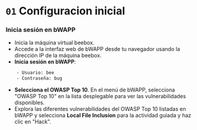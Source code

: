 # `01` Configuracion inicial

### **Inicia sesión en bWAPP**

- Inicia la máquina virtual beebox.
- Accede a la interfaz web de bWAPP desde tu navegador usando la dirección IP de la máquina beebox.
- **Inicia sesión en bWAPP**:

```bash
    - Usuario: bee
    - Contraseña: bug
```
 
- **Selecciona el OWASP Top 10**. En el menú de bWAPP, selecciona "OWASP Top 10" en la lista desplegable para ver las vulnerabilidades disponibles.
- Explora las diferentes vulnerabilidades del OWASP Top 10 listadas en bWAPP y selecciona **Local File Inclusion** para la actividad guiada y haz clic en "Hack".








